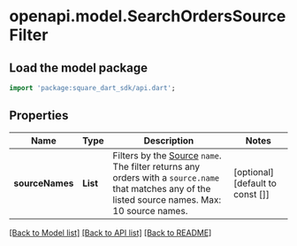 # openapi.model.SearchOrdersSourceFilter

## Load the model package
```dart
import 'package:square_dart_sdk/api.dart';
```

## Properties
Name | Type | Description | Notes
------------ | ------------- | ------------- | -------------
**sourceNames** | **List<String>** | Filters by the [Source](https://developer.squareup.com/reference/square_2023-12-13/objects/OrderSource) `name`. The filter returns any orders with a `source.name` that matches any of the listed source names.  Max: 10 source names. | [optional] [default to const []]

[[Back to Model list]](../README.md#documentation-for-models) [[Back to API list]](../README.md#documentation-for-api-endpoints) [[Back to README]](../README.md)


